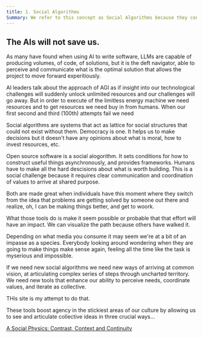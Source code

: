 ```yaml
---
title: 1. Social Algorithms
Summary: We refer to this concept as Social Algorithms because they concern interactions between humans and evolve in concert with the knowledge of the community. 
---
```


## The AIs will not save us.
As many have found when using AI to write software, LLMs are capable of producing volumes, of code, of solutions, but it is the deft navigator, able to perceive and communicate what is the optimal solution that allows the project to move forward experitiously. 

AI leaders talk about the approach of AGI as if insight into our technological challenges will suddenly unlock unlimited resources and our challenges will go away. But in order to execute of the limitless energy machine we need resources and to get resources we need buy in from humans. When our first second and third (100th) attempts fail we need 

Social algorithms are systems that act as lattice for social structures that could not exist without them. Democracy is one. It helps us to make decisions but it doesn't have any opinions about what is moral, how to invest resources, etc. 

Open source software is a social alogorithm. It sets conditions for how to construct useful things asynchronously, and provides frameworks. Humans have to make all the hard descisions about what is worth building. This is a social challenge because it requires clear communication and coordination of values to arrive at shared purpose. 

Both are made great when individuals have this moment where they switch from the idea that problems are getting solved by someone out there and realize, oh, I can be making things better, and get to woork.

What those tools do is make it seem possible or probable that that effort will have an impact. We can visualize the path because others have walked it. 

Depending on what media you consume it may seem we're at a bit of an impasse as a species. Everybody looking around wondering when they are going to make things make sense again, feeling all the time like the task is myserious and impossible.

If we need new social algorithms we need new ways of arriving at common vision, at articulating complex series of steps through uncharted territory. We need new tools that enhance our ability to perceive needs, coordinate values, and iterate as collective. 

THis site is my attempt to do that.

These tools boost agency in the stickiest areas of our culture by allowing us to see and articulate collective ideas in three crucial ways... 

[A Social Physics: Contrast, Context and Continuity](/social-physics)